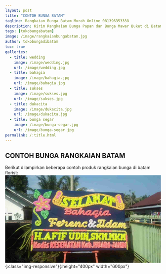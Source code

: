 ```yaml
---
layout: post
title: "CONTOH BUNGA BATAM"
tagline: Rangkaian Bunga Batam Murah Online 081396353338
description: Kirim Rangkaian Bunga Papan dan Bunga Mawar Buket di Batam kini semakin mudah dan simpel karena hadirnya salah satu florist kota batam terbaik.
tags: [tokobungabatam]
image: /image/rangkaianbungabatam.jpg
author: tokobungadibatam
toc: true
galleries:
  - title: wedding
    image: /image/wedding.jpg
    url: /image/wedding.jpg
  - title: bahagia
    image: /image/bahagia.jpg
    url: /image/bahagia.jpg
  - title: sukses
    image: /image/sukses.jpg
    url: /image/sukses.jpg
  - title: dukacita
    image: /image/dukacita.jpg
    url: /image/dukacita.jpg
  - title: bunga segar
    image: /image/bunga-segar.jpg
    url: /image/bunga-segar.jpg
permalink: /:title.html
---
```


## CONTOH BUNGA RANGKAIAN BATAM
Berikut dilampirkan beberapa contoh produk rangkaian bunga di batam florist:
![toko bunga batam](https://github.com/tokobungadibatam/tokobungadibatam.github.io/blob/master/image/tokobungabatam.jpg "toko bunga batam"){:class="img-responsive"}{:height="400px" width="600px"}
